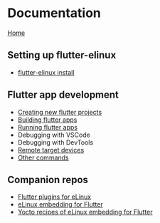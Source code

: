 # Documentation

[Home](https://github.com/sony/flutter-elinux/wiki)

## Setting up flutter-elinux
- [flutter-elinux install](https://github.com/sony/flutter-elinux/wiki/flutter-elinux-install)

## Flutter app development
- [Creating new flutter projects](https://github.com/sony/flutter-elinux/wiki/Creating-new-flutter-projects)
- [Building flutter apps](https://github.com/sony/flutter-elinux/wiki/Building-flutter-apps)
- [Running flutter apps](https://github.com/sony/flutter-elinux/wiki/Running-flutter-apps)
- Debugging with VSCode
- Debugging with DevTools
- [Remote target devices](https://github.com/sony/flutter-elinux/wiki/Remote-target-devices)
- [Other commands](https://github.com/sony/flutter-elinux/wiki/Other-commands)

## Companion repos
- [Flutter plugins for eLinux](https://github.com/sony/flutter-elinux-plugins)
- [eLinux embedding for Flutter](https://github.com/sony/flutter-embedded-linux)
- [Yocto recipes of eLinux embedding for Flutter](https://github.com/sony/meta-flutter)

